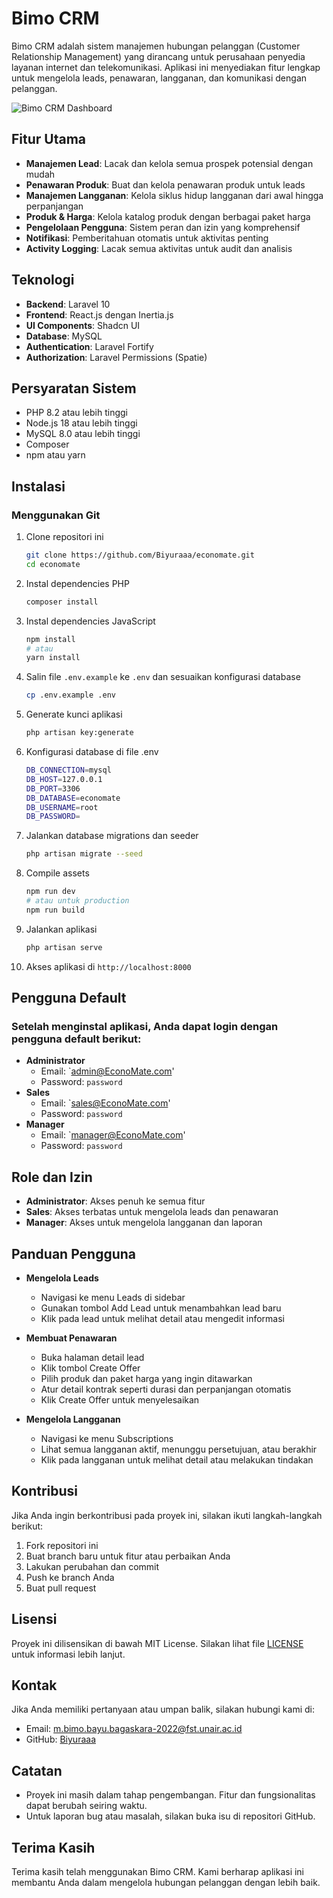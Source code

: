 # Bimo CRM

Bimo CRM adalah sistem manajemen hubungan pelanggan (Customer Relationship Management) yang dirancang untuk perusahaan penyedia layanan internet dan telekomunikasi. Aplikasi ini menyediakan fitur lengkap untuk mengelola leads, penawaran, langganan, dan komunikasi dengan pelanggan.

![Bimo CRM Dashboard](https://via.placeholder.com/1200x600/e1e1e1/808080?text=Bimo+CRM+Dashboard)

## Fitur Utama

-   **Manajemen Lead**: Lacak dan kelola semua prospek potensial dengan mudah
-   **Penawaran Produk**: Buat dan kelola penawaran produk untuk leads
-   **Manajemen Langganan**: Kelola siklus hidup langganan dari awal hingga perpanjangan
-   **Produk & Harga**: Kelola katalog produk dengan berbagai paket harga
-   **Pengelolaan Pengguna**: Sistem peran dan izin yang komprehensif
-   **Notifikasi**: Pemberitahuan otomatis untuk aktivitas penting
-   **Activity Logging**: Lacak semua aktivitas untuk audit dan analisis

## Teknologi

-   **Backend**: Laravel 10
-   **Frontend**: React.js dengan Inertia.js
-   **UI Components**: Shadcn UI
-   **Database**: MySQL
-   **Authentication**: Laravel Fortify
-   **Authorization**: Laravel Permissions (Spatie)

## Persyaratan Sistem

-   PHP 8.2 atau lebih tinggi
-   Node.js 18 atau lebih tinggi
-   MySQL 8.0 atau lebih tinggi
-   Composer
-   npm atau yarn

## Instalasi

### Menggunakan Git

1. Clone repositori ini

    ```bash
    git clone https://github.com/Biyuraaa/economate.git
    cd economate

    ```

2. Instal dependencies PHP
    ```bash
    composer install
    ```
3. Instal dependencies JavaScript
    ```bash
    npm install
    # atau
    yarn install
    ```
4. Salin file `.env.example` ke `.env` dan sesuaikan konfigurasi database
    ```bash
    cp .env.example .env
    ```
5. Generate kunci aplikasi
    ```bash
    php artisan key:generate
    ```
6. Konfigurasi database di file .env
    ```bash
    DB_CONNECTION=mysql
    DB_HOST=127.0.0.1
    DB_PORT=3306
    DB_DATABASE=economate
    DB_USERNAME=root
    DB_PASSWORD=
    ```
7. Jalankan database migrations dan seeder
    ```bash
    php artisan migrate --seed
    ```
8. Compile assets
    ```bash
    npm run dev
    # atau untuk production
    npm run build
    ```
9. Jalankan aplikasi
    ```bash
    php artisan serve
    ```
10. Akses aplikasi di `http://localhost:8000`

## Pengguna Default

### Setelah menginstal aplikasi, Anda dapat login dengan pengguna default berikut:

-   **Administrator**
    -   Email: `admin@EconoMate.com'
    -   Password: `password`
-   **Sales**
    -   Email: `sales@EconoMate.com'
    -   Password: `password`
-   **Manager**
    -   Email: `manager@EconoMate.com'
    -   Password: `password`

## Role dan Izin

-   **Administrator**: Akses penuh ke semua fitur
-   **Sales**: Akses terbatas untuk mengelola leads dan penawaran
-   **Manager**: Akses untuk mengelola langganan dan laporan

## Panduan Pengguna

-   **Mengelola Leads**

    -   Navigasi ke menu Leads di sidebar
    -   Gunakan tombol Add Lead untuk menambahkan lead baru
    -   Klik pada lead untuk melihat detail atau mengedit informasi

-   **Membuat Penawaran**

    -   Buka halaman detail lead
    -   Klik tombol Create Offer
    -   Pilih produk dan paket harga yang ingin ditawarkan
    -   Atur detail kontrak seperti durasi dan perpanjangan otomatis
    -   Klik Create Offer untuk menyelesaikan

-   **Mengelola Langganan**
    -   Navigasi ke menu Subscriptions
    -   Lihat semua langganan aktif, menunggu persetujuan, atau berakhir
    -   Klik pada langganan untuk melihat detail atau melakukan tindakan

## Kontribusi

Jika Anda ingin berkontribusi pada proyek ini, silakan ikuti langkah-langkah berikut:

1. Fork repositori ini
2. Buat branch baru untuk fitur atau perbaikan Anda
3. Lakukan perubahan dan commit
4. Push ke branch Anda
5. Buat pull request

## Lisensi

Proyek ini dilisensikan di bawah MIT License. Silakan lihat file [LICENSE](LICENSE) untuk informasi lebih lanjut.

## Kontak

Jika Anda memiliki pertanyaan atau umpan balik, silakan hubungi kami di:

-   Email: m.bimo.bayu.bagaskara-2022@fst.unair.ac.id
-   GitHub: [Biyuraaa](github.com/Biyuraaa)

## Catatan

-   Proyek ini masih dalam tahap pengembangan. Fitur dan fungsionalitas dapat berubah seiring waktu.
-   Untuk laporan bug atau masalah, silakan buka isu di repositori GitHub.

## Terima Kasih

Terima kasih telah menggunakan Bimo CRM. Kami berharap aplikasi ini membantu Anda dalam mengelola hubungan pelanggan dengan lebih baik.

```


```
